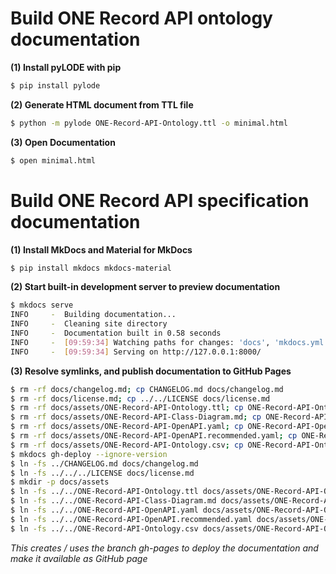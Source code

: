 # Build ONE Record API ontology documentation

**(1) Install pyLODE with pip**
```bash
$ pip install pylode
```

**(2) Generate HTML document from TTL file**
```bash
$ python -m pylode ONE-Record-API-Ontology.ttl -o minimal.html
```

**(3) Open Documentation**
```bash
$ open minimal.html
```

# Build ONE Record API specification documentation

**(1) Install MkDocs and Material for MkDocs**
```bash
$ pip install mkdocs mkdocs-material
```

**(2) Start built-in development server to preview documentation**
```bash
$ mkdocs serve
INFO     -  Building documentation...
INFO     -  Cleaning site directory
INFO     -  Documentation built in 0.58 seconds
INFO     -  [09:59:34] Watching paths for changes: 'docs', 'mkdocs.yml'
INFO     -  [09:59:34] Serving on http://127.0.0.1:8000/
```


**(3) Resolve symlinks, and publish documentation to GitHub Pages**
```bash
$ rm -rf docs/changelog.md; cp CHANGELOG.md docs/changelog.md
$ rm -rf docs/license.md; cp ../../LICENSE docs/license.md
$ rm -rf docs/assets/ONE-Record-API-Ontology.ttl; cp ONE-Record-API-Ontology.ttl docs/assets/ONE-Record-API-Ontology.ttl
$ rm -rf docs/assets/ONE-Record-API-Class-Diagram.md; cp ONE-Record-API-Class-Diagram.md docs/assets/ONE-Record-API-Class-Diagram.md
$ rm -rf docs/assets/ONE-Record-API-OpenAPI.yaml; cp ONE-Record-API-OpenAPI.yaml docs/assets/ONE-Record-API-OpenAPI.yaml
$ rm -rf docs/assets/ONE-Record-API-OpenAPI.recommended.yaml; cp ONE-Record-API-OpenAPI.recommended.yaml docs/assets/ONE-Record-API-OpenAPI.recommended.yaml
$ rm -rf docs/assets/ONE-Record-API-Ontology.csv; cp ONE-Record-API-Ontology.csv docs/assets/ONE-Record-API-Ontology.csv
$ mkdocs gh-deploy --ignore-version
$ ln -fs ../CHANGELOG.md docs/changelog.md
$ ln -fs ../../../LICENSE docs/license.md
$ mkdir -p docs/assets
$ ln -fs ../../ONE-Record-API-Ontology.ttl docs/assets/ONE-Record-API-Ontology.ttl
$ ln -fs ../../ONE-Record-API-Class-Diagram.md docs/assets/ONE-Record-API-Class-Diagram.md
$ ln -fs ../../ONE-Record-API-OpenAPI.yaml docs/assets/ONE-Record-API-OpenAPI.yaml
$ ln -fs ../../ONE-Record-API-OpenAPI.recommended.yaml docs/assets/ONE-Record-API-OpenAPI.recommended.yaml
$ ln -fs ../../ONE-Record-API-Ontology.csv docs/assets/ONE-Record-API-Ontology.csv
```
*This creates / uses the branch gh-pages to deploy the documentation and make it available as GitHub page*


